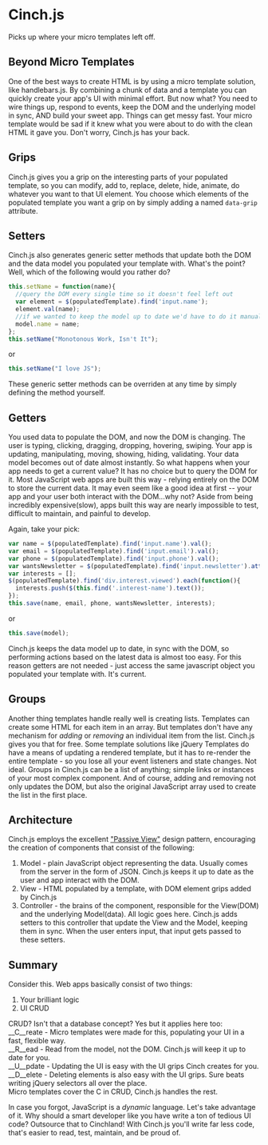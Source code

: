 # Cinch.js
Picks up where your micro templates left off.

## Beyond Micro Templates
One of the best ways to create HTML is by using a micro template solution, like handlebars.js. By combining a chunk of data and a template you can quickly create your app's UI with minimal effort.
But now what? You need to wire things up, respond to events, keep the DOM and the underlying model in sync, AND build your sweet app. Things can get messy fast. Your micro template would be sad if it knew what you were about to do with the clean HTML it gave you. Don't worry, Cinch.js has your back.

## Grips
Cinch.js gives you a grip on the interesting parts of your populated template, so you can modify, add to, replace, delete, hide, animate, do whatever you want to that UI element.
You choose which elements of the populated template you want a grip on by simply adding a named `data-grip` attribute.

## Setters
Cinch.js also generates generic setter methods that update both the DOM and the data model you populated your template with. What's the point? Well, which of the following would you rather do?

```javascript
this.setName = function(name){
  //query the DOM every single time so it doesn't feel left out
  var element = $(populatedTemplate).find('input.name');
  element.val(name);
  //if we wanted to keep the model up to date we'd have to do it manually (yawn)
  model.name = name;
};
this.setName("Monotonous Work, Isn't It");
```

or

```javascript
this.setName("I love JS");
```

These generic setter methods can be overriden at any time by simply defining the method yourself.

## Getters
You used data to populate the DOM, and now the DOM is changing. The user is typing, clicking, dragging, dropping, hovering, swiping. Your app is updating, manipulating, moving, showing, hiding, validating.
Your data model becomes out of date almost instantly. So what happens when your app needs to get a current value? It has no choice but to query the DOM for it.
Most JavaScript web apps are built this way - relying entirely on the DOM to store the current data. It may even seem like a good idea at first -- your app and your user both interact with the DOM...why not?
Aside from being incredibly expensive(slow), apps built this way are nearly impossible to test, difficult to maintain, and painful to develop.  

Again, take your pick:

```javascript
var name = $(populatedTemplate).find('input.name').val();
var email = $(populatedTemplate).find('input.email').val();
var phone = $(populatedTemplate).find('input.phone').val();
var wantsNewsletter = $(populatedTemplate).find('input.newsletter').attr('checked');
var interests = [];
$(populatedTemplate).find('div.interest.viewed').each(function(){
  interests.push($(this.find('.interest-name').text());
});
this.save(name, email, phone, wantsNewsletter, interests);
```

or

```javascript
this.save(model);
```

Cinch.js keeps the data model up to date, in sync with the DOM, so performing actions based on the latest data is almost too easy.
For this reason getters are not needed - just access the same javascript object you populated your template with. It's current. 

## Groups
Another thing templates handle really well is creating lists. Templates can create some HTML for each item in an array. But templates don't have any mechanism for *adding* or *removing* an individual item from the list.
Cinch.js gives you that for free.
Some template solutions like jQuery Templates do have a means of updating a rendered template, but it has to re-render the entire template - so you lose all your event listeners and state changes. Not ideal.
Groups in Cinch.js can be a list of anything; simple links or instances of your most complex component. And of course, adding and removing not only updates the DOM, but also the original JavaScript array used to create the list in the first place.

## Architecture
Cinch.js employs the excellent ["Passive View"](http://martinfowler.com/eaaDev/PassiveScreen.html) design pattern, encouraging the creation of components that consist of the following:

1. Model - plain JavaScript object representing the data. Usually comes from the server in the form of JSON. Cinch.js keeps it up to date as the user and app interact with the DOM.
2. View - HTML populated by a template, with DOM element grips added by Cinch.js
3. Controller - the brains of the component, responsible for the View(DOM) and the underlying Model(data). All logic goes here.
Cinch.js adds setters to this controller that update the View and the Model, keeping them in sync.
When the user enters input, that input gets passed to these setters.

## Summary
Consider this. Web apps basically consist of two things:

1. Your brilliant logic
2. UI CRUD

CRUD? Isn't that a database concept? Yes but it applies here too:  
__C__reate -  Micro templates were made for this, populating your UI in a fast, flexible way.  
__R__ead - Read from the model, not the DOM. Cinch.js will keep it up to date for you.  
__U__pdate - Updating the UI is easy with the UI grips Cinch creates for you.  
__D__elete - Deleting elements is also easy with the UI grips. Sure beats writing jQuery selectors all over the place.  
Micro templates cover the C in CRUD, Cinch.js handles the rest. 

In case you forgot, JavaScript is a *dynamic* language. Let's take advantage of it. Why should a smart developer like you have write a ton of tedious UI code? Outsource that to Cinchland!
With Cinch.js you'll write far less code, that's easier to read, test, maintain, and be proud of.  